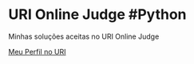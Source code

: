 # URI Online Judge #Python

Minhas soluções aceitas no URI Online Judge

[Meu Perfil no URI](https://www.urionlinejudge.com.br/judge/pt/profile/246743)
